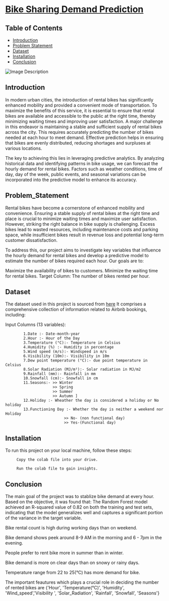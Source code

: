 # [Bike Sharing Demand Prediction](https://drive.google.com/file/d/16TBLhy6aEuLKz0KiQCgVAM9wcZqoRBfW/view?usp=sharing)
## Table of Contents
- [Introduction](#introduction)
- [Problem Statement](#problem_statement)
- [Dataset](#dataset)
- [Installation](#installation)
- [Conclusion](#conclusion)

![Image Description](seoul_bike.jpeg)

## Introduction
In modern urban cities, the introduction of rental bikes has significantly enhanced mobility and provided a convenient mode of transportation. To maximize the benefits of this service, it is essential to ensure that rental bikes are available and accessible to the public at the right time, thereby minimizing waiting times and improving user satisfaction.
A major challenge in this endeavor is maintaining a stable and sufficient supply of rental bikes across the city. This requires accurately predicting the number of bikes needed at each hour to meet demand. Effective prediction helps in ensuring that bikes are evenly distributed, reducing shortages and surpluses at various locations.

The key to achieving this lies in leveraging predictive analytics. By analyzing historical data and identifying patterns in bike usage, we can forecast the hourly demand for rental bikes. Factors such as weather conditions, time of day, day of the week, public events, and seasonal variations can be incorporated into the predictive model to enhance its accuracy.

## Problem_Statement
Rental bikes have become a cornerstone of enhanced mobility and convenience. Ensuring a stable supply of rental bikes at the right time and place is crucial to minimize waiting times and maximize user satisfaction. However, striking the right balance in bike supply is challenging. Excess bikes lead to wasted resources, including maintenance costs and parking space, while insufficient bikes result in revenue loss and potential long-term customer dissatisfaction.

To address this, our project aims to investigate key variables that influence the hourly demand for rental bikes and develop a predictive model to estimate the number of bikes required each hour. Our goals are to:

Maximize the availability of bikes to customers.
Minimize the waiting time for rental bikes.
Target Column: The number of bikes rented per hour.

## Dataset
The dataset used in this project is sourced from [here](https://drive.google.com/file/d/16TBLhy6aEuLKz0KiQCgVAM9wcZqoRBfW/view?usp=sharing) It comprises a comprehensive collection of information related to Airbnb bookings, including:

Input Columns (13 variables):

            1.Date :- Date-month-year
            2.Hour :- Hour of the Day
            3.Temperature (°C):- Temperature in Celsius
            4.Humidity (%) :- Humidity in percentage
            5.Wind speed (m/s):- Windspeed in m/s
            6.Visibility (10m):- Visibility in 10m
            7.Dew point temperature (°C):- due point temperature in Celsius 
            8.Solar Radiation (MJ/m²):- Solar radiation in MJ/m2
            9.Rainfall (mm):- Rainfall in mm
            10.Snowfall (cm):- Snowfall in cm
            11.Seasons:- >> Winter 
                         >> Spring
                         >> Summer
                         >> Autumn ]
            12.Holiday :- Wheather the day is considered a holiday or No holiday
            13.Functioning Day :- Whether the day is neither a weekend nor Holiday 
                              >> No- (non functional day)
                              >> Yes-(Functional day)

## Installation
To run this project on your local machine, follow these steps:

         Copy the colab file into your drive.

         Run the colab file to gain insights.

## Conclusion
The main goal of the project was to stablize bike demand at every hour. Based on the objective, it was found that:
The Random Forest model achieved an R-squared value of 0.82 on both the training and test sets, indicating that the model generalizes well and captures a significant portion of the variance in the target variable.

  Bike rental count is high during working days than on weekend.

  Bike demand shows peek around 8-9 AM in the morning and 6 - 7pm in the evening.

  People prefer to rent bike more in summer than in winter.

  Bike demand is more on clear days than on snowy or rainy days.

  Temperature range from 22 to 25(°C) has more demand for bike.

  The important feautures which plays a crucial role in deciding the number of rented bikes are {'Hour', 'Temperature(°C)', 'Humidity', 'Wind_speed','Visibility ', 'Solar_Radiation', 'Rainfall', 'Snowfall', 'Seasons'}
